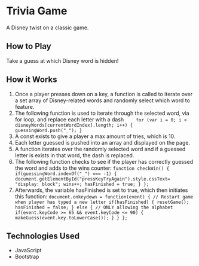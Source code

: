 # Trivia Game
A Disney twist on a classic game.

## How to Play
Take a guess at which Disney word is hidden!

## How it Works
1. Once a player presses down on a key, a function is called to iterate over a set array of Disney-related words and randomly select which word to feature.
2. The following function is used to iterate through the selected word, via for loop, and replace each letter with a dash
`    for (var i = 0; i < disneyWords[currentWordIndex].length; i++) {
        guessingWord.push("_");
    }`
3. A const exists to give a player a max amount of tries, which is 10.
4. Each letter guessed is pushed into an array and displayed on the page.
5. A function iterates over the randomly selected word and if a guessed letter is exists in that word, the dash is replaced.
6. The following function checks to see if the player has correctly guessed the word and adds to the wins counter:
`function checkWin() {
    if(guessingWord.indexOf("_") === -1) {
        document.getElementById("pressKeyTryAgain").style.cssText= "display: block";
        wins++;
        hasFinished = true;
    }
};`
7. Afterwards, the variable hasFinished is set to true, which then initiates this function:
`document.onkeydown = function(event) {
    // Restart game when player has typed a new letter
    if(hasFinished) {
        resetGame();
        hasFinished = false;
    } else {
        // ONLY allowing the alphabet
        if(event.keyCode >= 65 && event.keyCode <= 90) {
            makeGuess(event.key.toLowerCase());
        }
    }
};`


## Technologies Used
- JavaScript
- Bootstrap

